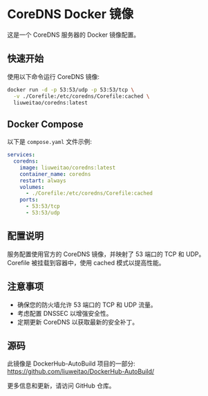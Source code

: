 # CoreDNS Docker 镜像

这是一个 CoreDNS 服务器的 Docker 镜像配置。

## 快速开始

使用以下命令运行 CoreDNS 镜像:

```bash
docker run -d -p 53:53/udp -p 53:53/tcp \
  -v ./Corefile:/etc/coredns/Corefile:cached \
  liuweitao/coredns:latest
```

## Docker Compose

以下是 `compose.yaml` 文件示例:

```yaml
services:
  coredns:
    image: liuweitao/coredns:latest
    container_name: coredns
    restart: always
    volumes:
      - ./Corefile:/etc/coredns/Corefile:cached
    ports:
      - 53:53/tcp
      - 53:53/udp
```

## 配置说明

服务配置使用官方的 CoreDNS 镜像，并映射了 53 端口的 TCP 和 UDP。Corefile 被挂载到容器中，使用 cached 模式以提高性能。

## 注意事项

- 确保您的防火墙允许 53 端口的 TCP 和 UDP 流量。
- 考虑配置 DNSSEC 以增强安全性。
- 定期更新 CoreDNS 以获取最新的安全补丁。

## 源码

此镜像是 DockerHub-AutoBuild 项目的一部分:
https://github.com/liuweitao/DockerHub-AutoBuild/

更多信息和更新，请访问 GitHub 仓库。
